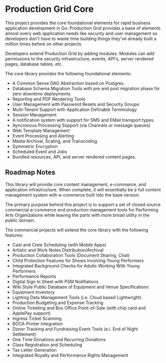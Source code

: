 # Production Grid Core

This project provides the core foundational elements for rapid business application
development in Go.  Production Grid provides a base of elements almost every web
application needs like security and user management so developers don't have to
waste time building things they've already built a million times before on other
projects.

Developers extend Production Grid by adding modules.  Modules can add permissions
to the security infrastructure, events, API's, server rendered pages, database tables,
etc.

The core library provides the following foundational elements:

* A Common Sense DAO Abstraction based on Postgres.
* Database Schema Migration Tools with pre and post migration phase for zero downtime deployments.
* Reporting and PDF Rendering Tools
* User Management with Password Resets and Security Groups
* Multi-Tenant Support with Application Definable Terminology
* Session Management
* A notification system with support for SMS and EMail transport types.
* Ayncronous Processing Support (via Channels or message queues)
* Web Template Management
* Event Processing and Alerting
* Media Archival, Scaling, and Transcoding
* Symmetric Encryption
* Scheduled Event and Jobs
* Bundled resources, API, and server rendered content pages.

## Roadmap Notes

This library will provide core content management, e-commerce, and application
infrastructure.  When complete, it will essentially be a full content management
system with e-commerce built into the base version.

The primary purpose behind this project is to support a set of closed source commercial
e-commerce and production management tools for Performing Arts Organizations while leaving
the parts with more broad utility in the public domain.

The commercial projects will extend the core library with the following features:

* Cast and Crew Scheduling (with Mobile Apps)
* Artistic and Work Notes Distribution/Archival
* Production Collaboration Tools (Document Sharing, Chat)
* Child Protection Features for Shows Involving Young Performers
* Integrated Background Checks for Adults Working With Young Performers
* Performance Reports
* Digital Sign In Sheet with PSM Notifiations
* Wiki Style Public Database of Equipment and Venue Specifications
* Equipment Inventory
* Lighting Data Management Tools (i.e. Cloud based Lightwright)
* Production Budgeting and Expense Tracking
* Online Ticketing and Box Office Point-of-Sale (with chip card and ApplePay support)
* Ingress Ticket Scanning
* BOCA Printer Integration
* Donor Tracking and Fundraising Event Tools (e.i. End of Night Settlement)
* One Time Donations and Recurring Donations
* Class Registration and Scheduling
* Tax Letter Generation
* Integrated Royalty and Performance Rights Management
